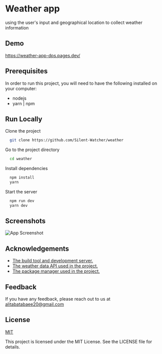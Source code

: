 
# Weather app

using the user's input and geographical location to collect weather information




## Demo

https://weather-app-dps.pages.dev/

## Prerequisites
In order to run this project, you will need to have the following installed on your computer:
- nodejs
- yarn | npm
## Run Locally

Clone the project

```bash
  git clone https://github.com/Silent-Watcher/weather
```

Go to the project directory

```bash
  cd weather
```

Install dependencies

```bash
  npm install
  yarn
```

Start the server

```bash
  npm run dev
  yarn dev
```


## Screenshots

![App Screenshot](https://iili.io/HNcddGa.png)


## Acknowledgements

 - [The build tool and development server.](https://vitejs.dev/)
 - [ The weather data API used in the project.](https://openweathermap.org/api)
 - [The package manager used in the project.](https://yarnpkg.com/)


## Feedback

If you have any feedback, please reach out to us at alitabatabaee20@gmail.com


## License

[MIT](https://choosealicense.com/licenses/mit/)

This project is licensed under the MIT License. See the LICENSE file for details.